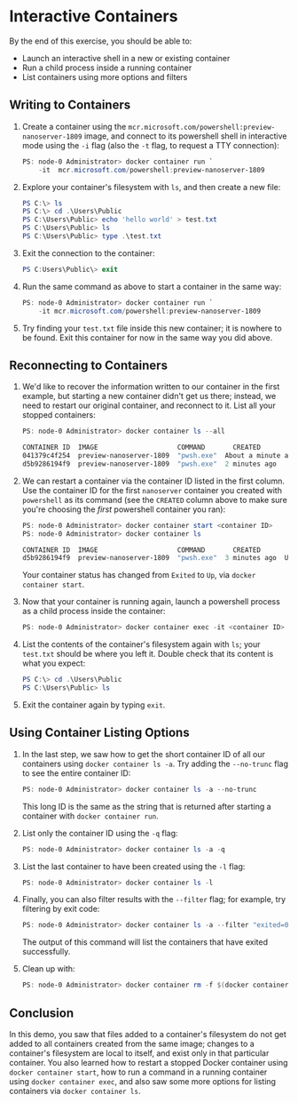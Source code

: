 # Interactive Containers

By the end of this exercise, you should be able to:

- Launch an interactive shell in a new or existing container
- Run a child process inside a running container
- List containers using more options and filters

## Writing to Containers

1.  Create a container using the `mcr.microsoft.com/powershell:preview-nanoserver-1809` image, and connect to its powershell shell in interactive mode using the `-i` flag (also the `-t` flag, to request a TTY connection):

    ```powershell
    PS: node-0 Administrator> docker container run `
        -it  mcr.microsoft.com/powershell:preview-nanoserver-1809
    ```

2.  Explore your container's filesystem with `ls`, and then create a new file:

    ```powershell
    PS C:\> ls
    PS C:\> cd .\Users\Public
    PS C:\Users\Public> echo 'hello world' > test.txt
    PS C:\Users\Public> ls
    PS C:\Users\Public> type .\test.txt
    ```

3.  Exit the connection to the container:

    ```powershell
    PS C:Users\Public\> exit
    ```

4.  Run the same command as above to start a container in the same way:

    ```powershell
    PS: node-0 Administrator> docker container run `
        -it mcr.microsoft.com/powershell:preview-nanoserver-1809
    ```

5.  Try finding your `test.txt` file inside this new container; it is nowhere to be found. Exit this container for now in the same way you did above.

## Reconnecting to Containers

1.  We'd like to recover the information written to our container in the first example, but starting a new container didn't get us there; instead, we need to restart our original container, and reconnect to it. List all your stopped containers:

    ```powershell
    PS: node-0 Administrator> docker container ls --all

    CONTAINER ID  IMAGE                    COMMAND       CREATED                            
    041379c4f254  preview-nanoserver-1809  "pwsh.exe"  About a minute ago 
    d5b9286194f9  preview-nanoserver-1809  "pwsh.exe"  2 minutes ago       
    ```

2.  We can restart a container via the container ID listed in the first column. Use the container ID for the first `nanoserver`  container you created with `powershell` as its command (see the `CREATED` column above to make sure you're choosing the *first* powershell container you ran):

    ```powershell
    PS: node-0 Administrator> docker container start <container ID>
    PS: node-0 Administrator> docker container ls

    CONTAINER ID  IMAGE                    COMMAND       CREATED        STATUS
    d5b9286194f9  preview-nanoserver-1809  "pwsh.exe"  3 minutes ago  Up 2 seconds
    ```

    Your container status has changed from `Exited` to `Up`, via `docker container start`.

3.  Now that your container is running again, launch a powershell process as a child process inside the container:

    ```powershell
    PS: node-0 Administrator> docker container exec -it <container ID> pwsh.exe
    ```

4.  List the contents of the container's filesystem again with `ls`; your `test.txt` should be where you left it. Double check that its content is what you expect: 
    
    ```powershell
    PS C:\> cd .\Users\Public
    PS C:\Users\Public> ls
    ```

6.  Exit the container again by typing `exit`.

## Using Container Listing Options

1.  In the last step, we saw how to get the short container ID of all our containers using `docker container ls -a`. Try adding the `--no-trunc` flag to see the entire container ID:

    ```powershell
    PS: node-0 Administrator> docker container ls -a --no-trunc 
    ```

    This long ID is the same as the string that is returned after starting a container with `docker container run`.

2.  List only the container ID using the `-q` flag:

    ```powershell
    PS: node-0 Administrator> docker container ls -a -q
    ```

3.  List the last container to have been created using the `-l` flag:

    ```powershell
    PS: node-0 Administrator> docker container ls -l
    ```

4.  Finally, you can also filter results with the `--filter` flag; for example, try filtering by exit code:

    ```powershell
    PS: node-0 Administrator> docker container ls -a --filter "exited=0"
    ```
    
    The output of this command will list the containers that have exited successfully.

5.  Clean up with:

    ```powershell
    PS: node-0 Administrator> docker container rm -f $(docker container ls -aq)
    ```
    
## Conclusion

In this demo, you saw that files added to a container's filesystem do not get added to all containers created from the same image; changes to a container's filesystem are local to itself, and exist only in that particular container. You also learned how to restart a stopped Docker container using `docker container start`, how to run a command in a running container using `docker container exec`, and also saw some more options for listing containers via `docker container ls`.
